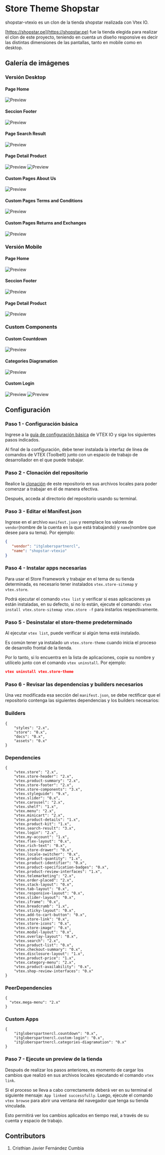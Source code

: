 # Store Theme Shopstar

shopstar-vtexio es un clon de la tienda shopstar realizada con Vtex IO.

[https://shopstar.pe](https://shopstar.pe) fue la tienda elegida para realizar el clon de este proyecto, teniendo en cuenta un diseño responsive es decir las distintas dimensiones de las pantallas, tanto en mobile como en desktop.

## Galería de imágenes 

### Versión Desktop

#### Page Home

![Preview](../assets/img/readme-image__home-desktop.png)
#### Seccion Footer

![Preview](../assets/img/readme-image__footer-desktop.png)

#### Page Search Result

![Preview](../assets/img/readme-image__search-results.png)

#### Page Detail Product

![Preview](../assets/img/readme-image__product-detail-desktop.png)
![Preview](../assets/img/readme-image__product-review-desktop.png)

#### Custom Pages About Us

![Preview](../assets/img/readme-image__custom-page-about-us.png)

#### Custom Pages Terms and Conditions

![Preview](../assets/img/readme-image__custom-page-terms-conditions.png)

#### Custom Pages Returns and Exchanges

![Preview](../assets/img/readme-image__custom-page-returns-exchangess.png)
### Versión Mobile

#### Page Home

![Preview](../assets/img/readme-image__home-mobile.png)
#### Seccion Footer

![Preview](../assets/img/readme-image__footer-mobile.png)

#### Page Detail Product

![Preview](../assets/img/readme-image__product-detail-mobile.png)

### Custom Components

#### Custom Countdown
![Preview](../assets/img/readme-image__custom-component-countdown.png)

#### Categories Diagramation
![Preview](../assets/img/readme-image__custom-categories-diagramation.png)
#### Custom Login
![Preview](../assets/img/readme-image__custom-component-login.png)
![Preview](../assets/img/readme-image__custom-component-login-modal.png)

## Configuración
### Paso 1 - Configuración básica

Ingrese a la [guía de configuración básica](https://vtex.io/docs/getting-started/build-stores-with-store-framework/1) de VTEX IO y siga los siguientes pasos indicados.

Al final de la configuración, debe tener instalada la interfaz de línea de comandos de VTEX (Toolbelt) junto con un espacio de trabajo de desarrollador en el que puede trabajar.

### Paso 2 - Clonación del repositorio

Realice la [clonación](https://github.com/cristhian-fernandez/shopstar-vtexio) de este repositorio en sus archivos locales para poder comenzar a trabajar en él de manera  efectiva. 

Después, acceda al directorio del repositorio usando su terminal.


### Paso 3 - Editar el Manifest.json

Ingrese en el archivo `manifest.json` y reemplace los valores de `vendor`(nombre de la cuenta en la que está trabajando) y `name`(nombre que desee para su tema). Por ejemplo: 

```json
{
   "vendor": "itgloberspartnercl",
   "name": "shopstar-vtexio"
}
```
### Paso 4 - Instalar apps necesarias

Para usar el Store Framework y trabajar en el tema de su tienda determinada, es necesario tener instalados `vtex.store-sitemap` y `vtex.store`.

Podrá ejecutar el comando `vtex list` y verificar si esas aplicaciones ya están instaladas, en su defecto, si no lo están, ejecute el comando: `vtex install vtex.store-sitemap vtex.store -f` para instarlos respectivamente.

### Paso 5 - Desinstalar el store-theme predeterminado

Al ejecutar `vtex list`, puede verificar si algún tema está instalado.

Es común tener ya instalado un `vtex.store-theme` cuando inicia el proceso de desarrollo frontal de la tienda.

Por lo tanto, si lo encuentra en la lista de aplicaciones, copie su nombre y utilícelo junto con el comando `vtex uninstall`. Por ejemplo:

```json
vtex uninstall vtex.store-theme
```

### Paso 6 - Revisar las dependencias y builders necesarios

Una vez modificada esa sección del `manifest.json`, se debe rectificar que el repositorio contenga las siguientes dependencias y los builders necesarios:
### Builders 

```
{
    "styles": "2.x",
    "store": "0.x",
    "docs": "0.x",
    "assets": "0.x"
}
```

###  Dependencies

```
{
    "vtex.store": "2.x",
    "vtex.store-header": "2.x",
    "vtex.product-summary": "2.x",
    "vtex.store-footer": "2.x",
    "vtex.store-components": "3.x",
    "vtex.styleguide": "9.x",
    "vtex.slider": "0.x",
    "vtex.carousel": "2.x",
    "vtex.shelf": "1.x",
    "vtex.menu": "2.x",
    "vtex.minicart": "2.x",
    "vtex.product-details": "1.x",
    "vtex.product-kit": "1.x",
    "vtex.search-result": "3.x",
    "vtex.login": "2.x",
    "vtex.my-account": "1.x",
    "vtex.flex-layout": "0.x",
    "vtex.rich-text": "0.x",
    "vtex.store-drawer": "0.x",
    "vtex.locale-switcher": "0.x",
    "vtex.product-quantity": "1.x",
    "vtex.product-identifier": "0.x",
    "vtex.product-specification-badges": "0.x",
    "vtex.product-review-interfaces": "1.x",
    "vtex.telemarketing": "2.x",
    "vtex.order-placed": "2.x",
    "vtex.stack-layout": "0.x",
    "vtex.tab-layout": "0.x",
    "vtex.responsive-layout": "0.x",
    "vtex.slider-layout": "0.x",
    "vtex.iframe": "0.x",
    "vtex.breadcrumb": "1.x",
    "vtex.sticky-layout": "0.x",
    "vtex.add-to-cart-button": "0.x",
    "vtex.store-link": "0.x",
    "vtex.store-icons": "0.x",
    "vtex.store-image": "0.x",
    "vtex.modal-layout": "0.x",
    "vtex.overlay-layout": "0.x",
    "vtex.search": "2.x",
    "vtex.product-list": "0.x",
    "vtex.checkout-summary": "0.x",
    "vtex.disclosure-layout": "1.x",
    "vtex.product-price": "1.x",
    "vtex.category-menu": "2.x",
    "vtex.product-availability": "0.x",
    "vtex.shop-review-interfaces": "0.x"
}
```
### PeerDependencies

```
{
  "vtex.mega-menu": "2.x"
}
```

### Custom Apps

```
{
    "itgloberspartnercl.countdown": "0.x",
    "itgloberspartnercl.custom-login": "0.x",
    "itgloberspartnercl.categories-diagramation": "0.x"
}
```


### Paso 7 - Ejecute un preview de la tienda

Después de realizar los pasos anteriores, es momento de cargar los cambios que realizó en sus archivos locales ejecutando el comando `vtex link`. 

Si el proceso se lleva a cabo correctamente deberá ver en su terminal el siguiente mensaje: `App linked successfully`. Luego, ejecute el comando `vtex browse` para abrir una ventana del navegador que tenga su tienda vinculada.

Esto permitirá ver los cambios aplicados en tiempo real, a través de su cuenta y espacio de trabajo.

## Contributors
1. Cristhian Javier Fernández Cumbia